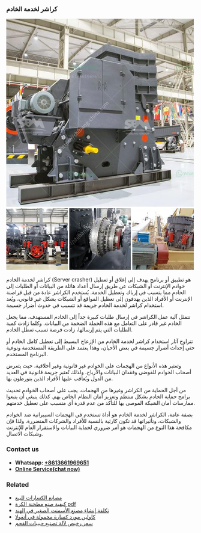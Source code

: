 <h3>كراشر لخدمة الخادم</h3><img src='1701852604.jpg' alt=''><p>كراشر لخدمة الخادم (Server crasher) هو تطبيق أو برنامج يهدف إلى إغلاق أو تعطيل خوادم الإنترنت أو الشبكات عن طريق إرسال أعداد هائلة من البيانات أو الطلبات إلى الخادم مما يتسبب في إرباك وتعطيل الخدمة. يُستخدم الكراشر عادة من قبل قراصنة الإنترنت أو الأفراد الذين يهدفون إلى تعطيل المواقع أو الشبكات بشكل غير قانوني، ويُعد استخدام كراشر لخدمة الخادم جريمة قد تتسبب في حدوث أضرار جسيمة.</p><p>تتمثل آلية عمل الكراشر في إرسال طلبات كبيرة جداً إلى الخادم المستهدف، مما يجعل الخادم غير قادر على التعامل مع هذه الحملة الضخمة من البيانات. وكلما زادت كمية الطلبات التي يتم إرسالها، زادت فرصة تسبب تعطل الخادم.</p><p>تتراوح آثار استخدام كراشر لخدمة الخادم من الإزعاج البسيط إلى تعطيل كامل الخادم أو حتى إحداث أضرار جسيمة في بعض الأحيان، وهذا يعتمد على الطريقة المستخدمة ونوعية البرنامج المستخدم.</p><p>وتعتبر هذه الأنواع من الهجمات على الخوادم غير قانونية وغير أخلاقية، حيث يتعرض أصحاب الخوادم للفوضى وفقدان البيانات والأرباح. ولذلك تُعتبر جريمة قانونية في العديد من الدول ويُعاقب عليها الأفراد الذين يتورطون بها.</p><p>من أجل الحماية من الكراشر وغيرها من الهجمات، يجب على أصحاب الخوادم تحديث برامج حماية الخادم بشكل منتظم وتعزيز أمان النظام الخاص بهم. كذلك ينبغي أن يتبعوا ممارسات أمان الشبكة الموصى بها للتأكد من عدم قدرة أي متسبب على تعطيل خدمتهم.</p><p>بصفة عامة، الكراشر لخدمة الخادم هو أداة تستخدم في الهجمات السيبرانية ضد الخوادم والشبكات، وتأثيراتها قد تكون كارثية بالنسبة للأفراد والشركات المتضررة. ولذا فإن مكافحة هذا النوع من الهجمات هو أمر ضروري لحماية البيانات والاستقرار العام للإنترنت وشبكات الاتصال.</p><h3>Contact us</h3><ul><li><strong>Whatsapp:&nbsp;<a href="https://wa.me/8613661969651">+8613661969651</a></strong></li><li><a href="https://swt.shibang-china.com/?git&amp;zhl&amp;كراشر لخدمة الخادم"><strong>Online Service(chat now)</strong></a></li></ul><h3>Related</h3><ul><li><a href='مصانع الكسارات للبيع.md'>مصانع الكسارات للبيع</a></li><li><a href='كيفية صنع مطحنة الكرة pdf.md'>كيفية صنع مطحنة الكرة pdf</a></li><li><a href='تكلفة إنشاء مصنع الأسمنت الصغير في الهند.md'>تكلفة إنشاء مصنع الأسمنت الصغير في الهند</a></li><li><a href='كاولين مورد كسارة محمولة في أنغولا.md'>كاولين مورد كسارة محمولة في أنغولا</a></li><li><a href='سعر رخيص لآلة تصنيع حبيبات الفحم.md'>سعر رخيص لآلة تصنيع حبيبات الفحم</a></li></ul>
